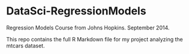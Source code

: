 DataSci-RegressionModels
========================

Regression Models Course from Johns Hopkins. September 2014.

This repo contains the full R Markdown file for my project analyzing the mtcars dataset. 

